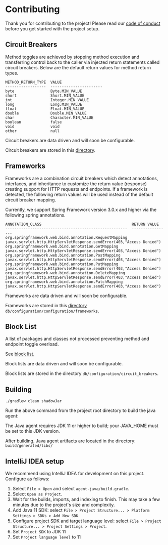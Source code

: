 # Contributing

Thank you for contributing to the project! Please read our [code of conduct](./CODE_OF_CONDUCT.md) before you get started with the project setup.

## Circuit Breakers

Method toggles are achieved by stopping method execution and transferring control back to the caller via injected return statements called circuit breakers.  Below are the default return values for method return types.

```
METHOD_RETURN_TYPE  VALUE
------------------  -----------------------
byte                Byte.MIN_VALUE
short               Short.MIN_VALUE
int                 Integer.MIN_VALUE
long                Long.MIN_VALUE
float               Float.MIN_VALUE
double              Double.MIN_VALUE
char                Character.MIN_VALUE
boolean             false
void                void
other               null
```
Circuit breakers are data driven and will soon be configurable.

Circuit breakers are stored in this [directory](db/configuration/circuit_breakers).

## Frameworks

Frameworks are a combination circuit breakers which detect annotations, interfaces, and inheritance to customize the return value (response) creating support for HTTP requests and endpoints.  If a framework is detected, the following return values will be used instead of the default circuit breaker mapping.

Currently, we support Spring Framework version 3.0.x and higher via the following spring annotations.

```
ANNOTATION_CLASS                                        RETURN VALUE
------------------------------------------------------  -----------------
org.springframework.web.bind.annotation.RequestMapping  javax.servlet.http.HttpServletResponse.sendError(403,"Access Denied")
org.springframework.web.bind.annotation.GetMapping      javax.servlet.http.HttpServletResponse.sendError(403,"Access Denied")
org.springframework.web.bind.annotation.PostMapping     javax.servlet.http.HttpServletResponse.sendError(403,"Access Denied")
org.springframework.web.bind.annotation.PutMapping      javax.servlet.http.HttpServletResponse.sendError(403,"Access Denied")
org.springframework.web.bind.annotation.DeleteMapping   javax.servlet.http.HttpServletResponse.sendError(403,"Access Denied")
org.springframework.web.bind.annotation.PatchMapping    javax.servlet.http.HttpServletResponse.sendError(403,"Access Denied")
```
Frameworks are data driven and will soon be configurable.

Frameworks are stored in this [directory](db/configuration/frameworks) `db/configuration/configuration/frameworks`.

## Block List
A list of packages and classes not processed preventing method and endpoint toggle overload.

See [block list.](db/configuration/block_list/default.json)

Block lists are data driven and will soon be configurable.

Block lists are stored in the directory `db/configuration/circuit_breakers`.

## Building

`./gradlew clean shadowJar`

Run the above command from the project root directory to build the java agent:

The Java agent requires JDK 11 or higher to build; your JAVA_HOME must be set to this JDK version.

After building, Java agent artifacts are located in the directory: `build/generated/libs/`

## IntelliJ IDEA setup

We recommend using IntelliJ IDEA for development on this project. Configure as follows:

1. Select `File > Open` and select `agent-java/build.gradle`.
1. Select `Open as Project`.
1. Wait for the builds, imports, and indexing to finish. This may take a few minutes due to the project's size and complexity.
1. Add Java 11 SDK: select `File > Project Structure... > Platform Settings > SDKs > Add New SDK`.
1. Configure project SDK and target language level: select `File > Project Structure... > Project Settings > Project`.
1. Set `Project SDK` to JDK 11
1. Set `Project language level` to 11
